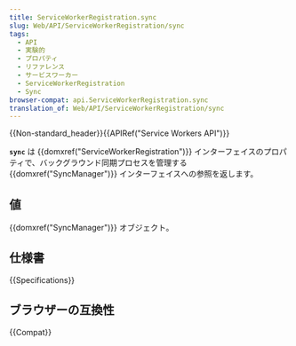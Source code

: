 ```yaml
---
title: ServiceWorkerRegistration.sync
slug: Web/API/ServiceWorkerRegistration/sync
tags:
  - API
  - 実験的
  - プロパティ
  - リファレンス
  - サービスワーカー
  - ServiceWorkerRegistration
  - Sync
browser-compat: api.ServiceWorkerRegistration.sync
translation_of: Web/API/ServiceWorkerRegistration/sync
---
```

{{Non-standard_header}}{{APIRef("Service Workers API")}}

**`sync`** は {{domxref("ServiceWorkerRegistration")}} インターフェイスのプロパティで、バックグラウンド同期プロセスを管理する {{domxref("SyncManager")}} インターフェイスへの参照を返します。

## 値

{{domxref("SyncManager")}} オブジェクト。

## 仕様書

{{Specifications}}

## ブラウザーの互換性

{{Compat}}
